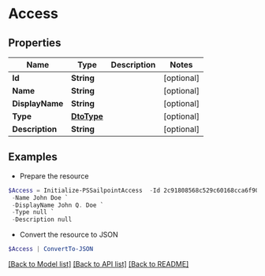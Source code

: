 # Access
## Properties

Name | Type | Description | Notes
------------ | ------------- | ------------- | -------------
**Id** | **String** |  | [optional] 
**Name** | **String** |  | [optional] 
**DisplayName** | **String** |  | [optional] 
**Type** | [**DtoType**](DtoType.md) |  | [optional] 
**Description** | **String** |  | [optional] 

## Examples

- Prepare the resource
```powershell
$Access = Initialize-PSSailpointAccess  -Id 2c91808568c529c60168cca6f90c1313 `
 -Name John Doe `
 -DisplayName John Q. Doe `
 -Type null `
 -Description null
```

- Convert the resource to JSON
```powershell
$Access | ConvertTo-JSON
```

[[Back to Model list]](../README.md#documentation-for-models) [[Back to API list]](../README.md#documentation-for-api-endpoints) [[Back to README]](../README.md)

